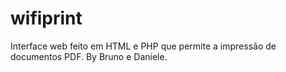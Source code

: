 # wifiprint
Interface web feito em HTML e PHP que permite a impressão de documentos PDF.
By Bruno e Daniele.
